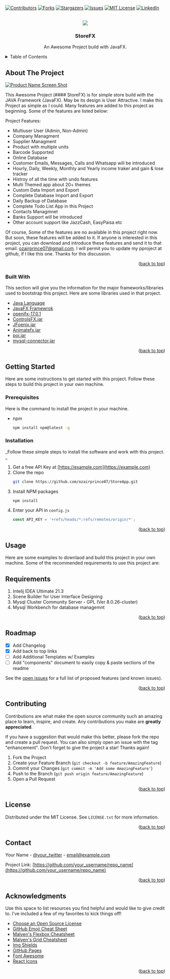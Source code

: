 <div id="top"></div>
<!--
*** Thanks for checking out the Best-README-Template. If you have a suggestion
*** that would make this better, please fork the repo and create a pull request
*** or simply open an issue with the tag "enhancement".
*** Don't forget to give the project a star!
*** Thanks again! Now go create something AMAZING! :D
-->



<!-- PROJECT SHIELDS -->
<!--
*** I'm using markdown "reference style" links for readability.
*** Reference links are enclosed in brackets [ ] instead of parentheses ( ).
*** See the bottom of this document for the declaration of the reference variables
*** for contributors-url, forks-url, etc. This is an optional, concise syntax you may use.
*** https://www.markdownguide.org/basic-syntax/#reference-style-links
-->
[![Contributors][contributors-shield]][contributors-url]
[![Forks][forks-shield]][forks-url]
[![Stargazers][stars-shield]][stars-url]
[![Issues][issues-shield]][issues-url]
[![MIT License][license-shield]][license-url]
[![LinkedIn][linkedin-shield]][linkedin-url]



<!-- PROJECT LOGO -->
<br />
<div align="center">
  <a href="https://github.com/othneildrew/Best-README-Template">
    <img src="https://img.icons8.com/external-icongeek26-linear-colour-icongeek26/64/000000/external-shop-ecommerce-icongeek26-linear-colour-icongeek26.png"/>
  </a>

  <h3 align="center">StoreFX</h3>

  <p align="center">
    An Awesome Project build with JavaFX.
  </p>
</div>



<!-- TABLE OF CONTENTS -->
<details>
  <summary>Table of Contents</summary>
  <ol>
    <li>
      <a href="#about-the-project">About The Project</a>
      <ul>
        <li><a href="#built-with">Built With</a></li>
      </ul>
    </li>
    <li>
      <a href="#getting-started">Getting Started</a>
      <ul>
        <li><a href="#prerequisites">Prerequisites</a></li>
        <li><a href="#installation">Installation</a></li>
      </ul>
    </li>
    <li><a href="#usage">Usage</a></li>
    <li><a href="#roadmap">Roadmap</a></li>
    <li><a href="#contributing">Contributing</a></li>
    <li><a href="#license">License</a></li>
    <li><a href="#contact">Contact</a></li>
    <li><a href="#acknowledgments">Acknowledgments</a></li>
  </ol>
</details>



<!-- ABOUT THE PROJECT -->
## About The Project

[![Product Name Screen Shot][product-screenshot]](https://example.com)

This Awesome Project (#### StoreFX) is for simple store build with the JAVA Framework (JavaFX). May be its design is User Attractive. I make this Project as simple as I could. Many features are added to this project as beginning. Some of the features are listed below:

Project Features:
* Multiuser User (Admin, Non-Admin)
* Company Managment
* Supplier Managment
* Product with multiple units
* Barcode Supported
* Online Database
* Customer Emails, Messages, Calls and Whatsapp will be introduced
* Hourly, Daily, Weekly, Monthly and Yearly income traker and gain & lose tracker
* Histroy of all the time with undo features 
* Multi Themed app about 20+ themes
* Custom Data Import and Export 
* Complete Database Import and Export
* Daily Backup of Database
* Complete Todo List App in this Project
* Contacts Managmnet
* Banks Support will be introduced
* Other account support like JazzCash, EasyPaisa etc

Of course, Some of the features are no available in this project right now. But soon, these features will be added to it. If anyone is interested in this project, you can download and introduce these features and send it to that email: ozairprince07@gmail.com. I will permit you to update my pproject at github, if I like this one. Thanks for this discussion.

<p align="right">(<a href="#top">back to top</a>)</p>


### Built With

This section will give you the information for the major frameworks/libraries used to bootstrap this project. Here are some libraries used in that project.

* [Java Language](https://java.org/)
* [JavaFX Framewrok](https://reactjs.org/)
* [openjfx-17.0.1](https://vuejs.org/)
* [ControlsFX.jar](https://angular.io/)
* [JFoenix.jar](https://svelte.dev/)
* [Animatefx.jar](https://laravel.com)
* [poi.jar](https://getbootstrap.com)
* [mysql-connector.jar](https://jquery.com)

<p align="right">(<a href="#top">back to top</a>)</p>



<!-- GETTING STARTED -->
## Getting Started

Here are some instructions to get started with this project. Follow these steps to build this project in your own machine.

### Prerequisites

Here is the command to install the project in your machine.
* npm
  ```sh
  npm install npm@latest -g
  ```

### Installation

_Follow these simple steps to install the software and work with this project. _

1. Get a free API Key at [https://example.com](https://example.com)
2. Clone the repo
   ```sh
   git clone https://github.com/ozairprince07/StoreApp.git
   ```
3. Install NPM packages
   ```sh
   npm install
   ```
4. Enter your API in `config.js`
   ```js
   const API_KEY = '+refs/heads/*:refs/remotes/origin/*';
   ```

<p align="right">(<a href="#top">back to top</a>)</p>



<!-- USAGE EXAMPLES -->
## Usage

Here are some examples to downlaod and build this project in your own machine. Some of the recommended requirements to use this project are:

## Requirements

1. Intelij IDEA Ultimate 21.3 
2. Scene Builder for User Interface Designing
3. Mysql Cluster Community Server - GPL (Ver 8.0.26-cluster)
4. Mysql Workbench for database managemnt

<p align="right">(<a href="#top">back to top</a>)</p>



<!-- ROADMAP -->
## Roadmap

- [x] Add Changelog
- [x] Add back to top links
- [ ] Add Additional Templates w/ Examples
- [ ] Add "components" document to easily copy & paste sections of the readme

See the [open issues](https://github.com/othneildrew/Best-README-Template/issues) for a full list of proposed features (and known issues).

<p align="right">(<a href="#top">back to top</a>)</p>



<!-- CONTRIBUTING -->
## Contributing

Contributions are what make the open source community such an amazing place to learn, inspire, and create. Any contributions you make are **greatly appreciated**.

If you have a suggestion that would make this better, please fork the repo and create a pull request. You can also simply open an issue with the tag "enhancement".
Don't forget to give the project a star! Thanks again!

1. Fork the Project
2. Create your Feature Branch (`git checkout -b feature/AmazingFeature`)
3. Commit your Changes (`git commit -m 'Add some AmazingFeature'`)
4. Push to the Branch (`git push origin feature/AmazingFeature`)
5. Open a Pull Request

<p align="right">(<a href="#top">back to top</a>)</p>



<!-- LICENSE -->
## License

Distributed under the MIT License. See `LICENSE.txt` for more information.

<p align="right">(<a href="#top">back to top</a>)</p>



<!-- CONTACT -->
## Contact

Your Name - [@your_twitter](https://twitter.com/your_username) - email@example.com

Project Link: [https://github.com/your_username/repo_name](https://github.com/your_username/repo_name)

<p align="right">(<a href="#top">back to top</a>)</p>



<!-- ACKNOWLEDGMENTS -->
## Acknowledgments

Use this space to list resources you find helpful and would like to give credit to. I've included a few of my favorites to kick things off!

* [Choose an Open Source License](https://choosealicense.com)
* [GitHub Emoji Cheat Sheet](https://www.webpagefx.com/tools/emoji-cheat-sheet)
* [Malven's Flexbox Cheatsheet](https://flexbox.malven.co/)
* [Malven's Grid Cheatsheet](https://grid.malven.co/)
* [Img Shields](https://shields.io)
* [GitHub Pages](https://pages.github.com)
* [Font Awesome](https://fontawesome.com)
* [React Icons](https://react-icons.github.io/react-icons/search)

<p align="right">(<a href="#top">back to top</a>)</p>



<!-- MARKDOWN LINKS & IMAGES -->
<!-- https://www.markdownguide.org/basic-syntax/#reference-style-links -->
[contributors-shield]: https://img.shields.io/github/contributors/othneildrew/Best-README-Template.svg?style=for-the-badge
[contributors-url]: https://github.com/othneildrew/Best-README-Template/graphs/contributors
[forks-shield]: https://img.shields.io/github/forks/othneildrew/Best-README-Template.svg?style=for-the-badge
[forks-url]: https://github.com/othneildrew/Best-README-Template/network/members
[stars-shield]: https://img.shields.io/github/stars/othneildrew/Best-README-Template.svg?style=for-the-badge
[stars-url]: https://github.com/othneildrew/Best-README-Template/stargazers
[issues-shield]: https://img.shields.io/github/issues/othneildrew/Best-README-Template.svg?style=for-the-badge
[issues-url]: https://github.com/othneildrew/Best-README-Template/issues
[license-shield]: https://img.shields.io/github/license/othneildrew/Best-README-Template.svg?style=for-the-badge
[license-url]: https://github.com/othneildrew/Best-README-Template/blob/master/LICENSE.txt
[linkedin-shield]: https://img.shields.io/badge/-LinkedIn-black.svg?style=for-the-badge&logo=linkedin&colorB=555
[linkedin-url]: https://linkedin.com/in/othneildrew
[product-screenshot]: images/screenshot.png
